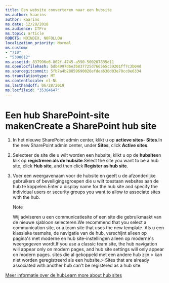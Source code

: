 ```yaml
---
title: Een website converteren naar een hubsite
ms.author: kaarins
author: kaarins
ms.date: 12/28/2018
ms.audience: ITPro
ms.topic: article
ROBOTS: NOINDEX, NOFOLLOW
localization_priority: Normal
ms.custom:
- "710"
- "5300012"
ms.assetid: 837996e6-802f-4745-a590-500207835d11
ms.openlocfilehash: bdb4997d6e3b837725d766565c39201ff7c3b04d
ms.sourcegitcommit: 5fb7a4b28859690020efdea630d03e70cc0e6334
ms.translationtype: MT
ms.contentlocale: nl-NL
ms.lasthandoff: 06/28/2019
ms.locfileid: "35364647"
---
```

# <a name="create-a-sharepoint-hub-site"></a><span data-ttu-id="16fe3-102">Een hub SharePoint-site maken</span><span class="sxs-lookup"><span data-stu-id="16fe3-102">Create a SharePoint hub site</span></span>

1. <span data-ttu-id="16fe3-103">In het nieuwe SharePoint admin center, klikt u op **actieve sites**- **Sites**.</span><span class="sxs-lookup"><span data-stu-id="16fe3-103">In the new SharePoint admin center, under **Sites**, click **Active sites**.</span></span>

2. <span data-ttu-id="16fe3-104">Selecteer de site die u wilt worden een hubsite, klikt u op de **hubsite**en klik op **registreren als de hubsite**.</span><span class="sxs-lookup"><span data-stu-id="16fe3-104">Select the site you want to be a hub site, click **Hub site**, and then click **Register as hub site**.</span></span>

3. <span data-ttu-id="16fe3-105">Voer een weergavenaam voor de hubsite en geeft u de afzonderlijke gebruikers of beveiligingsgroepen die u wilt toestaan websites aan de hub te koppelen.</span><span class="sxs-lookup"><span data-stu-id="16fe3-105">Enter a display name for the hub site and specify the individual users or security groups you want to allow to associate sites with the hub.</span></span>

    > [!NOTE]
    >  <span data-ttu-id="16fe3-106">Wij adviseren u een communicatiesite of een site die gebruikmaakt van de nieuwe sjabloon selecteren.</span><span class="sxs-lookup"><span data-stu-id="16fe3-106">We recommend that you select a communication site, or a team site that uses the new template.</span></span> <span data-ttu-id="16fe3-107">Als u een klassieke teamsite, de navigatie van de hub, verschijnt alleen op pagina's met moderne en hub site-instellingen alleen op moderne's weergegeven wordt.</span><span class="sxs-lookup"><span data-stu-id="16fe3-107">If you use a classic team site, the hub navigation will appear only on modern pages, and hub site settings will only appear on modern pages.</span></span> <span data-ttu-id="16fe3-108">sites die al gekoppeld met een andere hub zijn > kan niet worden geregistreerd als een hubsite.</span><span class="sxs-lookup"><span data-stu-id="16fe3-108">>  Sites that are already associated with another hub can't be registered as a hub site.</span></span>
  
[<span data-ttu-id="16fe3-109">Meer informatie over de hub</span><span class="sxs-lookup"><span data-stu-id="16fe3-109">Learn more about hub sites</span></span>](https://go.microsoft.com/fwlink/?linkid=869149)
  